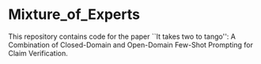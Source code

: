 # Mixture_of_Experts
This repository contains code for the paper ``It takes two to tango'': A Combination of Closed-Domain and Open-Domain Few-Shot Prompting for Claim Verification.
